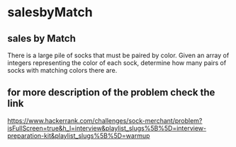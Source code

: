 # salesbyMatch
## sales by Match

There is a large pile of socks that must be paired by color. Given an array of integers representing the color of each sock, determine how many pairs of socks with matching colors there are.
## for more description of the problem check the link
https://www.hackerrank.com/challenges/sock-merchant/problem?isFullScreen=true&h_l=interview&playlist_slugs%5B%5D=interview-preparation-kit&playlist_slugs%5B%5D=warmup
